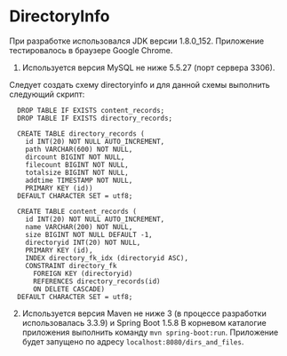 # DirectoryInfo

При разработке использовался JDK версии 1.8.0_152.
Приложение тестировалось в браузере Google Chrome.

1) Используется версия MySQL не ниже 5.5.27 (порт сервера 3306).

Следует создать схему directoryinfo и для данной схемы выполнить следующий скрипт:
```
  DROP TABLE IF EXISTS content_records;
  DROP TABLE IF EXISTS directory_records;

  CREATE TABLE directory_records (
    id INT(20) NOT NULL AUTO_INCREMENT,
    path VARCHAR(600) NOT NULL,
    dircount BIGINT NOT NULL,
    filecount BIGINT NOT NULL,
    totalsize BIGINT NOT NULL,
    addtime TIMESTAMP NOT NULL,
    PRIMARY KEY (id))
  DEFAULT CHARACTER SET = utf8;

  CREATE TABLE content_records (
    id INT(20) NOT NULL AUTO_INCREMENT,
    name VARCHAR(200) NOT NULL,
    size BIGINT NOT NULL DEFAULT -1,
    directoryid INT(20) NOT NULL,
    PRIMARY KEY (id),
    INDEX directory_fk_idx (directoryid ASC),
    CONSTRAINT directory_fk
      FOREIGN KEY (directoryid)
      REFERENCES directory_records(id)
      ON DELETE CASCADE)
  DEFAULT CHARACTER SET = utf8;
```
2) Используется версия Maven не ниже 3 (в процессе разработки использовалась 3.3.9) и Spring Boot 1.5.8
В корневом каталогие приложения выполнить команду `mvn spring-boot:run`.
Приложение будет запущено по адресу `localhost:8080/dirs_and_files`.